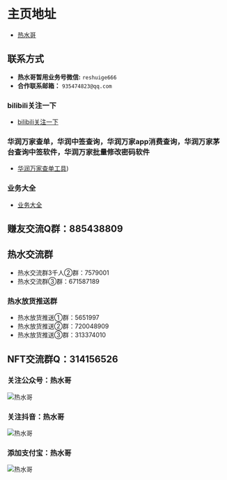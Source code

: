 # 主页地址
- [热水哥](http://reshuige.com)

## 联系方式 

- **热水哥暂用业务号微信:** `reshuige666`
- **合作联系邮箱：** `935474823@qq.com`

### bilibili关注一下

- [bilibili关注一下](https://space.bilibili.com/347250422)

### 华润万家查单，华润中签查询，华润万家app消费查询，华润万家茅台查询中签软件，华润万家批量修改密码软件

- [华润万家查单工具](http://www.reshuige.com/hr.html))

### 业务大全

- [业务大全](https://www.zuuu.net/links/8143AFB1)

## 赚友交流Q群：885438809

## 热水交流群

- 热水交流群3千人②群：7579001
- 热水交流群③群：671587189

### 热水放货推送群

- 热水放货推送①群：5651997
- 热水放货推送②群：720048909
- 热水放货推送③群：313374010

## NFT交流群Q：314156526

### 关注公众号：热水哥

![热水哥](http://reshuige.com/new_images/gongzhonghao.png)

### 关注抖音：热水哥

![热水哥](http://reshuige.com/new_images/douyin.png)

### 添加支付宝：热水哥

![热水哥](http://reshuige.com/new_images/zfbjia.png)
